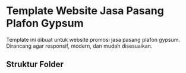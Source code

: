 ﻿# Template Website Jasa Pasang Plafon Gypsum

Template ini dibuat untuk website promosi jasa pasang plafon gypsum. Dirancang agar responsif, modern, dan mudah disesuaikan.

## Struktur Folder